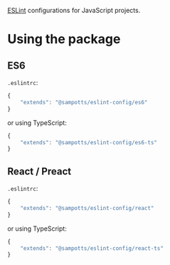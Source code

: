 [ESLint](http://eslint.org/) configurations for JavaScript projects.

# Using the package

## ES6

`.eslintrc`:

```javascript
{
    "extends": "@sampotts/eslint-config/es6"
}
```

or using TypeScript:

```javascript
{
    "extends": "@sampotts/eslint-config/es6-ts"
}
```

## React / Preact

`.eslintrc`:

```javascript
{
    "extends": "@sampotts/eslint-config/react"
}
```

or using TypeScript:

```javascript
{
    "extends": "@sampotts/eslint-config/react-ts"
}
```
